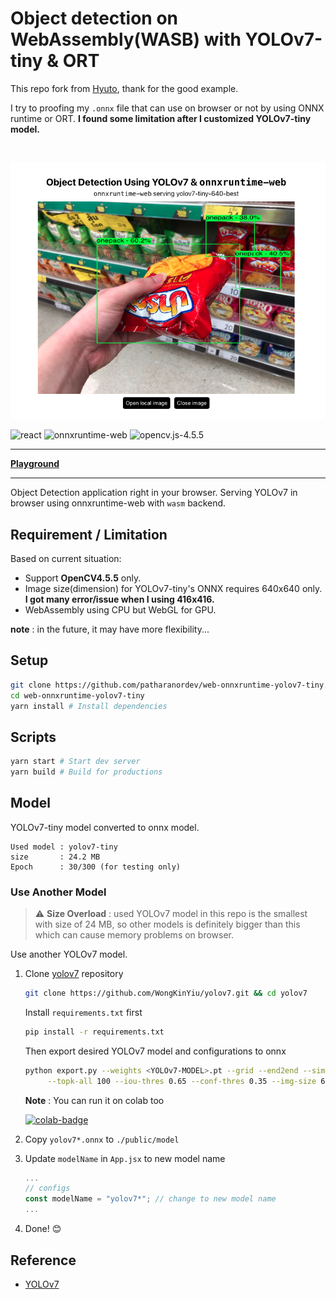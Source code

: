 # **Object detection on WebAssembly(WASB) with YOLOv7-tiny & ORT**

This repo fork from [Hyuto](https://github.com/patharanordev/web-onnxruntime-yolov7-tiny), thank for the good example.

I try to proofing my `.onnx` file that can use on browser or not by using ONNX runtime or ORT. **I found some limitation after I customized YOLOv7-tiny model.**

<br/>

<p align="center">
  <img src="./sample.png" />
</p>

![react](https://img.shields.io/badge/React-blue?logo=react)
![onnxruntime-web](https://img.shields.io/badge/onnxruntime--web-white?logo=onnx&logoColor=black)
![opencv.js-4.5.5](https://img.shields.io/badge/opencv.js-4.5.5-green?logo=opencv)

---

**[Playground](https://patharanordev.github.io/web-onnxruntime-yolov7-tiny/)**

---

Object Detection application right in your browser.
Serving YOLOv7 in browser using onnxruntime-web with `wasm` backend.

## Requirement / Limitation

Based on current situation:

- Support **OpenCV4.5.5** only.
- Image size(dimension) for YOLOv7-tiny's ONNX requires 640x640 only. **I got many error/issue when I using 416x416.**
- WebAssembly using CPU but WebGL for GPU.

**note** : in the future, it may have more flexibility...

## Setup

```bash
git clone https://github.com/patharanordev/web-onnxruntime-yolov7-tiny.git
cd web-onnxruntime-yolov7-tiny
yarn install # Install dependencies
```

## Scripts

```bash
yarn start # Start dev server
yarn build # Build for productions
```

## Model

YOLOv7-tiny model converted to onnx model.

```text
Used model : yolov7-tiny
size       : 24.2 MB
Epoch      : 30/300 (for testing only)
```

### Use Another Model

> :warning: **Size Overload** : used YOLOv7 model in this repo is the smallest with size of 24 MB, so other models is definitely bigger than this which can cause memory problems on browser.

Use another YOLOv7 model.

1. Clone [yolov7](https://github.com/WongKinYiu/yolov7) repository

   ```bash
   git clone https://github.com/WongKinYiu/yolov7.git && cd yolov7
   ```

   Install `requirements.txt` first

   ```bash
   pip install -r requirements.txt
   ```

   Then export desired YOLOv7 model and configurations to onnx

   ```bash
   python export.py --weights <YOLOv7-MODEL>.pt --grid --end2end --simplify \
        --topk-all 100 --iou-thres 0.65 --conf-thres 0.35 --img-size 640 640 --max-wh 640
   ```

   **Note** : You can run it on colab too

   [![colab-badge](https://colab.research.google.com/assets/colab-badge.svg)](https://colab.research.google.com/github/WongKinYiu/yolov7/blob/main/tools/YOLOv7onnx.ipynb)

2. Copy `yolov7*.onnx` to `./public/model`
3. Update `modelName` in `App.jsx` to new model name

   ```jsx
   ...
   // configs
   const modelName = "yolov7*"; // change to new model name
   ...
   ```

4. Done! 😊

## Reference

- [YOLOv7](https://github.com/WongKinYiu/yolov7)
